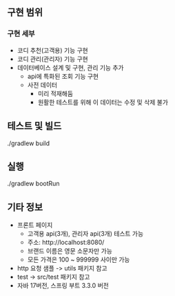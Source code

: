 ## 구현 범위

### 구현 세부
- 코디 추천(고객용) 기능 구현
- 코디 관리(관리자) 기능 구현
- 데이터베이스 설계 및 구현, 관리 기능 추가
    - api에 특화된 조회 기능 구현
    - 사전 데이터
        - 미리 적재해둠
        - 원활한 테스트를 위해 이 데이터는 수정 및 삭제 불가

## 테스트 및 빌드
./gradlew build

## 실행
./gradlew bootRun

## 기타 정보
- 프론트 페이지
    - 고객용 api(3개), 관리자 api(3개) 테스트 가능
    - 주소: http://localhost:8080/
    - 브랜드 이름은 영문 소문자만 가능
    - 모든 가격은 100 ~ 999999 사이만 가능
- http 요청 샘플 -> utils 패키지 참고
- test -> src/test 패키지 참고
- 자바 17버전, 스프링 부트 3.3.0 버전

